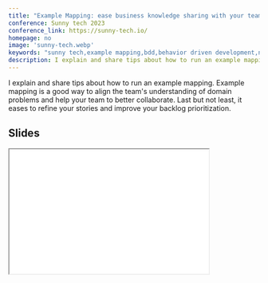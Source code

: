 ```yaml
---
title: "Example Mapping: ease business knowledge sharing with your team"
conference: Sunny tech 2023
conference_link: https://sunny-tech.io/
homepage: no
image: 'sunny-tech.webp'
keywords: "sunny tech,example mapping,bdd,behavior driven development,no estimate,team collaboration,sticky note,small story,domain problem"
description: I explain and share tips about how to run an example mapping. Example mapping is a good way to align the team's understanding of domain problems and help your team to better collaborate. Last but not least, it eases to refine your stories and improve your backlog prioritization.
---
```


I explain and share tips about how to run an example mapping. Example mapping is a good way to align the team's understanding of domain problems and help your team to better collaborate. Last but not least, it eases to refine your stories and improve your backlog prioritization.

## Slides

<iframe width="400" height="250" src="{{site.baseurl}}/slides/sunny-tech-example-mapping.html">
  Fallback text here for unsupporting browsers, of which there are scant few.
</iframe>
